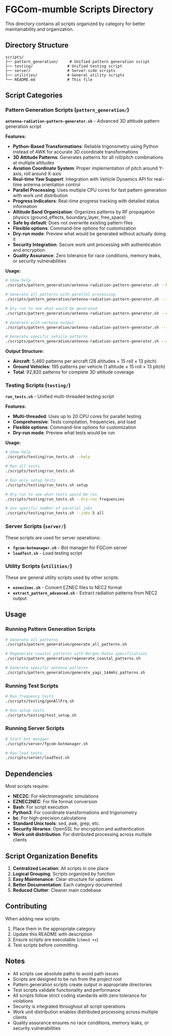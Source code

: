 # FGCom-mumble Scripts Directory

This directory contains all scripts organized by category for better maintainability and organization.

## Directory Structure

```
scripts/
├── pattern_generation/     # Unified pattern generation script
├── testing/               # Unified testing script
├── server/                # Server-side scripts
├── utilities/             # General utility scripts
└── README.md              # This file
```

## Script Categories

### Pattern Generation Scripts (`pattern_generation/`)

**`antenna-radiation-pattern-generator.sh`** - Advanced 3D attitude pattern generation script

**Features:**
- **Python-Based Transformations**: Reliable trigonometry using Python instead of AWK for accurate 3D coordinate transformations
- **3D Attitude Patterns**: Generates patterns for all roll/pitch combinations at multiple altitudes
- **Aviation Coordinate System**: Proper implementation of pitch around Y-axis, roll around X-axis
- **Real-time Yaw Support**: Integration with Vehicle Dynamics API for real-time antenna orientation control
- **Parallel Processing**: Uses multiple CPU cores for fast pattern generation with work unit distribution
- **Progress Indicators**: Real-time progress tracking with detailed status information
- **Altitude Band Organization**: Organizes patterns by RF propagation physics (ground_effects, boundary_layer, free_space)
- **Safe by default**: Does not overwrite existing pattern files
- **Flexible options**: Command-line options for customization
- **Dry-run mode**: Preview what would be generated without actually doing it
- **Security Integration**: Secure work unit processing with authentication and encryption
- **Quality Assurance**: Zero tolerance for race conditions, memory leaks, or security vulnerabilities

**Usage:**
```bash
# Show help
./scripts/pattern_generation/antenna-radiation-pattern-generator.sh --help

# Generate all patterns with parallel processing
./scripts/pattern_generation/antenna-radiation-pattern-generator.sh --jobs 8 --force

# Dry run to see what would be generated
./scripts/pattern_generation/antenna-radiation-pattern-generator.sh --dry-run --verbose

# Generate with verbose output
./scripts/pattern_generation/antenna-radiation-pattern-generator.sh --jobs 8 --verbose --force

# Generate specific vehicle patterns
./scripts/pattern_generation/antenna-radiation-pattern-generator.sh --aircraft "cessna_172" --jobs 4
```

**Output Structure:**
- **Aircraft**: 5,460 patterns per aircraft (28 altitudes × 15 roll × 13 pitch)
- **Ground Vehicles**: 195 patterns per vehicle (1 altitude × 15 roll × 13 pitch)
- **Total**: 92,820 patterns for complete 3D attitude coverage

### Testing Scripts (`testing/`)

**`run_tests.sh`** - Unified multi-threaded testing script

**Features:**
- **Multi-threaded**: Uses up to 20 CPU cores for parallel testing
- **Comprehensive**: Tests compilation, frequencies, and load
- **Flexible options**: Command-line options for customization
- **Dry-run mode**: Preview what tests would be run

**Usage:**
```bash
# Show help
./scripts/testing/run_tests.sh --help

# Run all tests
./scripts/testing/run_tests.sh

# Run only setup tests
./scripts/testing/run_tests.sh setup

# Dry run to see what tests would be run
./scripts/testing/run_tests.sh --dry-run frequencies

# Use specific number of parallel jobs
./scripts/testing/run_tests.sh --jobs 5 all
```

### Server Scripts (`server/`)

These scripts are used for server operations:

- **`fgcom-botmanager.sh`** - Bot manager for FGCom server
- **`loadTest.sh`** - Load testing script

### Utility Scripts (`utilities/`)

These are general utility scripts used by other scripts:

- **`eznec2nec.sh`** - Convert EZNEC files to NEC2 format
- **`extract_pattern_advanced.sh`** - Extract radiation patterns from NEC2 output

## Usage

### Running Pattern Generation Scripts

```bash
# Generate all patterns
./scripts/pattern_generation/generate_all_patterns.sh

# Regenerate coastal patterns with Bergen Radio specifications
./scripts/pattern_generation/regenerate_coastal_patterns.sh

# Generate specific antenna patterns
./scripts/pattern_generation/generate_yagi_144mhz_patterns.sh
```

### Running Test Scripts

```bash
# Run frequency tests
./scripts/testing/genAllFrq.sh

# Run setup tests
./scripts/testing/test_setup.sh
```

### Running Server Scripts

```bash
# Start bot manager
./scripts/server/fgcom-botmanager.sh

# Run load tests
./scripts/server/loadTest.sh
```

## Dependencies

Most scripts require:
- **NEC2C**: For electromagnetic simulations
- **EZNEC2NEC**: For file format conversion
- **Bash**: For script execution
- **Python3**: For coordinate transformations and trigonometry
- **bc**: For high-precision calculations
- **Standard Unix tools**: sed, awk, grep, etc.
- **Security libraries**: OpenSSL for encryption and authentication
- **Work unit distribution**: For distributed processing across multiple clients

## Script Organization Benefits

1. **Centralized Location**: All scripts in one place
2. **Logical Grouping**: Scripts organized by function
3. **Easy Maintenance**: Clear structure for updates
4. **Better Documentation**: Each category documented
5. **Reduced Clutter**: Cleaner main codebase

## Contributing

When adding new scripts:
1. Place them in the appropriate category
2. Update this README with description
3. Ensure scripts are executable (`chmod +x`)
4. Test scripts before committing

## Notes

- All scripts use absolute paths to avoid path issues
- Scripts are designed to be run from the project root
- Pattern generation scripts create output in appropriate directories
- Test scripts validate functionality and performance
- All scripts follow strict coding standards with zero tolerance for violations
- Security is integrated throughout all script operations
- Work unit distribution enables distributed processing across multiple clients
- Quality assurance ensures no race conditions, memory leaks, or security vulnerabilities
